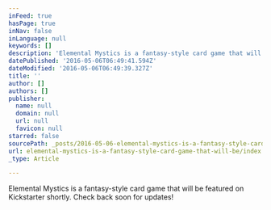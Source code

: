 ```yaml
---
inFeed: true
hasPage: true
inNav: false
inLanguage: null
keywords: []
description: 'Elemental Mystics is a fantasy-style card game that will be featured on Kickstarter shortly. Check back soon for updates!'
datePublished: '2016-05-06T06:49:41.594Z'
dateModified: '2016-05-06T06:49:39.327Z'
title: ''
author: []
authors: []
publisher:
  name: null
  domain: null
  url: null
  favicon: null
starred: false
sourcePath: _posts/2016-05-06-elemental-mystics-is-a-fantasy-style-card-game-that-will-be.md
url: elemental-mystics-is-a-fantasy-style-card-game-that-will-be/index.html
_type: Article

---
```

Elemental Mystics is a fantasy-style card game that will be featured on Kickstarter shortly. Check back soon for updates!